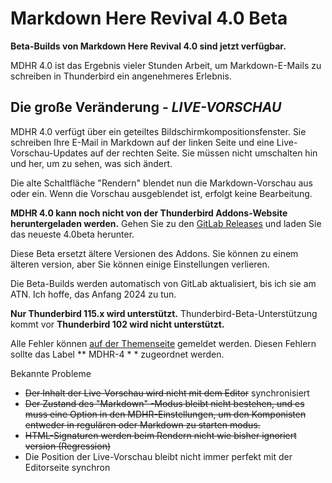 # Markdown Here Revival 4.0 Beta

**Beta-Builds von Markdown Here Revival 4.0 sind jetzt verfügbar.**

MDHR 4.0 ist das Ergebnis vieler Stunden Arbeit, um Markdown-E-Mails zu schreiben
in Thunderbird ein angenehmeres Erlebnis.

## Die große Veränderung - _LIVE-VORSCHAU_

MDHR 4.0 verfügt über ein geteiltes Bildschirmkompositionsfenster. Sie schreiben Ihre E-Mail in Markdown
auf der linken Seite und eine Live-Vorschau-Updates auf der rechten Seite. Sie müssen nicht umschalten
hin und her, um zu sehen, was sich ändert.

<div id="video"></div>

Die alte Schaltfläche "Rendern" blendet nun die Markdown-Vorschau aus oder ein. Wenn die Vorschau
ausgeblendet ist, erfolgt keine Bearbeitung.

**MDHR 4.0 kann noch nicht von der Thunderbird Addons-Website heruntergeladen werden.**
Gehen Sie zu den [GitLab Releases](https://gitlab.com/jfx2006/markdown-here-revival/-/releases)
und laden Sie das neueste 4.0beta herunter.

Diese Beta ersetzt ältere Versionen des Addons. Sie können zu einem älteren
version, aber Sie können einige Einstellungen verlieren.

Die Beta-Builds werden automatisch von GitLab aktualisiert, bis ich sie am
ATN. Ich hoffe, das Anfang 2024 zu tun.

**Nur Thunderbird 115.x wird unterstützt.** Thunderbird-Beta-Unterstützung kommt vor
**Thunderbird 102 wird nicht unterstützt.**

Alle Fehler können [auf der Themenseite](https://gitlab.com/jfx2006/markdown-here-revival/-/issues) gemeldet werden.
Diesen Fehlern sollte das Label ** MDHR-4 * * zugeordnet werden.

Bekannte Probleme

- <strike>Der Inhalt der Live-Vorschau wird nicht mit dem Editor</strike> synchronisiert
- <strike>Der Zustand des "Markdown" -Modus bleibt nicht bestehen, und es muss
eine Option in den MDHR-Einstellungen, um den Komponisten entweder in regulären oder Markdown zu starten
modus.</strike>
- <strike>HTML-Signaturen werden beim Rendern nicht wie bisher ignoriert
version (Regression)</strike>
- Die Position der Live-Vorschau bleibt nicht immer perfekt mit der Editorseite synchron
